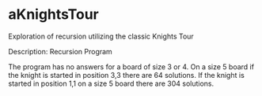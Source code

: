 # aKnightsTour
Exploration of recursion utilizing the classic Knights Tour

Description: Recursion Program

The program has no answers for a board of size 3 or 4.
On a size 5 board if the knight is started in position 3,3 there are 64 solutions.
If the knight is started in position 1,1 on a size 5 board there are 304 solutions.
